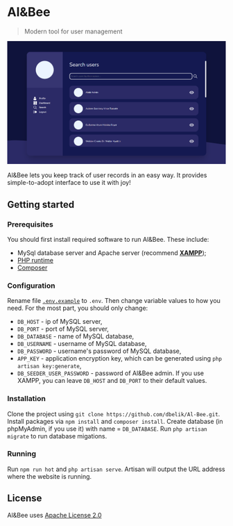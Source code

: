 # Al&Bee

> Modern tool for user management

<p align="center">
  <img src="./_assets/search_page.png" alt="Al&Bee" title="Al&Bee" />
</p>

Al&Bee lets you keep track of user records in an easy way. It provides 
simple-to-adopt interface to use it with joy!

## Getting started
### Prerequisites
You should first install required software to run Al&Bee. These include:
- MySql database server and Apache server (recommend [__XAMPP__](https://www.apachefriends.org/download.html));
- [PHP runtime](https://www.php.net/downloads)
- [Composer](https://getcomposer.org/download/)

### Configuration
Rename file [```.env.example```](./.env.example) to ```.env```. Then change variable values to how you need.
For the most part, you should only change:
- ```DB_HOST``` - ip of MySQL server,
- ```DB_PORT``` - port of MySQL server,
- ```DB_DATABASE``` - name of MySQL database,
- ```DB_USERNAME``` - username of MySQL database,
- ```DB_PASSWORD``` - username's password of MySQL database,
- ```APP_KEY``` - application encryption key, which can be generated using ```php artisan key:generate```,
- ```DB_SEEDER_USER_PASSWORD``` - password of Al&Bee admin.
If you use XAMPP, you can leave ```DB_HOST``` and ```DB_PORT``` to their default values.

### Installation
Clone the project using ```git clone https://github.com/dbelik/Al-Bee.git```.
Install packages via ```npm install``` and ```composer install```.
Create database (in phpMyAdmin, if you use it) with name = ```DB_DATABASE```.
Run ```php artisan migrate``` to run database migations.

### Running
Run ```npm run hot``` and ```php artisan serve```. Artisan will output the URL address where the website is running.

## License
Al&Bee uses [Apache License 2.0](./LICENSE)
